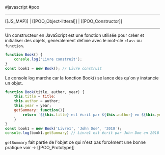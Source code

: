 #javascript #poo
___
[[JS_MAP]]    |    [[POO_Object-litteral]]    |    [[POO_Constructor]]
___
Un constructeur en JavaScript est une fonction utilisée pour créer et initialiser des objets, généralement définie avec le mot-clé `class` ou `function`.

```js
function Book() {
	console.log('Livre construit');
}
const book1 = new Book(); // Livre construit
```
Le console log marche car la fonction Book() se lance dès qu'on y instancie un objet.

```js
function Book(title, author, year) {
	this.title = title:
	this.author = author;
	this.year = year;
	getSummary: function(){
		return `${this.title} est écrit par ${this.author} en ${this.year}`;
	}
}
const book1 = new Book('Livre1', 'John Doe', '2010');
console.log(book1.getSummary) // Livre1 est écrit par John Doe en 2010
```
`getSummary` fait partie de l'objet ce qui n'est pas forcément une bonne pratique voir -> [[POO_Prototype]]
